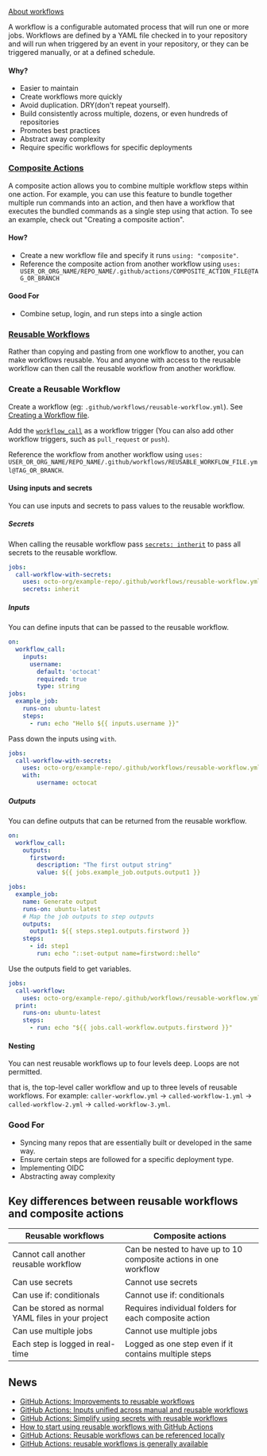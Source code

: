 [About workflows](https://docs.github.com/en/actions/using-workflows/about-workflows)

A workflow is a configurable automated process that will run one or more jobs. Workflows are defined by a YAML file checked in to your repository and will run when triggered by an event in your repository, or they can be triggered manually, or at a defined schedule.

#### Why?
- Easier to maintain
- Create workflows more quickly
- Avoid duplication. DRY(don't repeat yourself).
- Build consistently across multiple, dozens, or even hundreds of repositories
- Promotes best practices
- Abstract away complexity
- Require specific workflows for specific deployments

### [Composite Actions](https://docs.github.com/en/actions/creating-actions/creating-a-composite-action)

A composite action allows you to combine multiple workflow steps within one action. For example, you can use this feature to bundle together multiple run commands into an action, and then have a workflow that executes the bundled commands as a single step using that action. To see an example, check out "Creating a composite action".

#### How?
- Create a new workflow file and specify it runs `using: "composite"`.
- Reference the composite action from another workflow using `uses: USER_OR_ORG_NAME/REPO_NAME/.github/actions/COMPOSITE_ACTION_FILE@TAG_OR_BRANCH`

#### Good For
- Combine setup, login, and run steps into a single action


### [Reusable Workflows](https://docs.github.com/en/actions/using-workflows/reusing-workflows)

Rather than copying and pasting from one workflow to another, you can make workflows reusable. You and anyone with access to the reusable workflow can then call the reusable workflow from another workflow.

### Create a Reusable Workflow
Create a workflow (eg: `.github/workflows/reusable-workflow.yml`). See [Creating a Workflow file](https://help.github.com/en/articles/configuring-a-workflow#creating-a-workflow-file).

Add the [`workflow_call`](https://docs.github.com/en/actions/using-workflows/events-that-trigger-workflows#workflow_call) as a workflow trigger (You can also add other workflow triggers, such as `pull_request` or `push`).

Reference the workflow from another workflow using `uses: USER_OR_ORG_NAME/REPO_NAME/.github/workflows/REUSABLE_WORKFLOW_FILE.yml@TAG_OR_BRANCH`.

#### Using inputs and secrets

You can use inputs and secrets to pass values to the reusable workflow.

##### Secrets
When calling the reusable workflow pass [`secrets: intherit`](https://docs.github.com/en/actions/using-workflows/reusing-workflows#passing-inputs-and-secrets-to-a-reusable-workflow) to pass all secrets to the reusable workflow.

```yml
jobs:
  call-workflow-with-secrets:
    uses: octo-org/example-repo/.github/workflows/reusable-workflow.yml@main
    secrets: inherit
```

##### Inputs

You can define inputs that can be passed to the reusable workflow.

```yml
on:
  workflow_call:
    inputs:
      username:
        default: 'octocat'
        required: true
        type: string
jobs:
  example_job:
    runs-on: ubuntu-latest
    steps:
      - run: echo "Hello ${{ inputs.username }}"
```

Pass down the inputs using `with`.

```yml
jobs:
  call-workflow-with-secrets:
    uses: octo-org/example-repo/.github/workflows/reusable-workflow.yml@main
    with:
        username: octocat
```

##### Outputs

You can define outputs that can be returned from the reusable workflow.

```yml
on:
  workflow_call:
    outputs:
      firstword:
        description: "The first output string"
        value: ${{ jobs.example_job.outputs.output1 }}

jobs:
  example_job:
    name: Generate output
    runs-on: ubuntu-latest
    # Map the job outputs to step outputs
    outputs:
      output1: ${{ steps.step1.outputs.firstword }}
    steps:
      - id: step1
        run: echo "::set-output name=firstword::hello"
```

Use the outputs field to get variables.

```yml
jobs:
  call-workflow:
    uses: octo-org/example-repo/.github/workflows/reusable-workflow.yml@main
  print:
    runs-on: ubuntu-latest
    steps:
      - run: echo "${{ jobs.call-workflow.outputs.firstword }}"
```

#### Nesting

You can nest reusable workflows up to four levels deep. Loops are not permitted.

that is, the top-level caller workflow and up to three levels of reusable workflows. For example: `caller-workflow.yml` → `called-workflow-1.yml` → `called-workflow-2.yml` → `called-workflow-3.yml`.

### Good For
- Syncing many repos that are essentially built or developed in the same way.
- Ensure certain steps are followed for a specific deployment type.
- Implementing OIDC
- Abstracting away complexity

## Key differences between reusable workflows and composite actions
| Reusable workflows  | Composite actions |
| ------------- | ------------- |
| Cannot call another reusable workflow  | Can be nested to have up to 10 composite actions in one workflow  |
| Can use secrets  | Cannot use secrets  |
| Can use if: conditionals | Cannot use if: conditionals |
| Can be stored as normal YAML files in your project | Requires individual folders for each composite action |
| Can use multiple jobs | Cannot use multiple jobs |
| Each step is logged in real-time | Logged as one step even if it contains multiple steps |

## News
- [GitHub Actions: Improvements to reusable workflows](https://github.blog/changelog/2022-08-22-github-actions-improvements-to-reusable-workflows-2/)
- [GitHub Actions: Inputs unified across manual and reusable workflows](https://github.blog/changelog/2022-06-10-github-actions-inputs-unified-across-manual-and-reusable-workflows/)
- [GitHub Actions: Simplify using secrets with reusable workflows](https://github.blog/changelog/2022-05-03-github-actions-simplify-using-secrets-with-reusable-workflows/)
- [How to start using reusable workflows with GitHub Actions](https://github.blog/2022-02-10-using-reusable-workflows-github-actions/)
- [GitHub Actions: Reusable workflows can be referenced locally](https://github.blog/changelog/2022-01-25-github-actions-reusable-workflows-can-be-referenced-locally/)
- [GitHub Actions: reusable workflows is generally available](https://github.blog/2021-11-29-github-actions-reusable-workflows-is-generally-available/)
